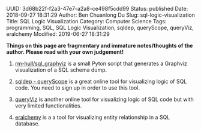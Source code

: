 UUID: 3d68b22f-f2a3-47e7-a2a8-ce498f5cdd99
Status: published
Date: 2018-09-27 18:31:29
Author: Ben Chuanlong Du
Slug: sql-logic-visualization
Title: SQL Logic Visualization
Category: Computer Science
Tags: programming, SQL, SQL Logic Visualization, sqldep, queryScope, queryViz, eralchemy
Modified: 2019-06-27 18:31:29

**Things on this page are fragmentary and immature notes/thoughts of the author. Please read with your own judgement!**

1. [rm-hull/sql_graphviz](https://github.com/rm-hull/sql_graphviz)
    is a small Pyton script that generates a Graphviz visualization of a SQL schema dump.

1. [sqldep - queryScope](https://app.sqldep.com/queryscope/#)
    is a great online tool for visualizing logic of SQL code.
    You need to sign up in order to use this tool.

2. [queryViz](http://queryviz.com/online/)
    is another online tool for visualizing logic of SQL code 
    but with very limited functionalities.

3. [eralchemy](https://github.com/Alexis-benoist/eralchemy)
    is a a tool for visualizing entity relationship in a SQL database.
